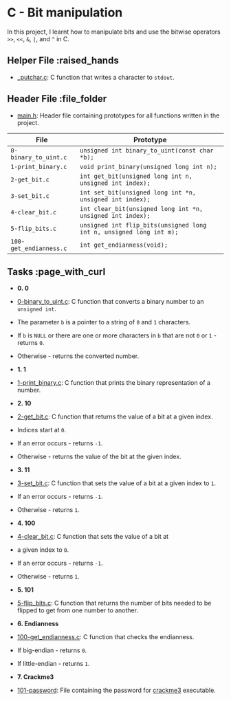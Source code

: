 # C - Bit manipulation

In this project, I learnt how to manipulate bits and use the
bitwise operators `>>`, `<<`, `&`, `|`, and `^` in C.

## Helper File :raised_hands

* [_putchar.c](./_putchar.c): C function that writes a character to `stdout`.

## Header File :file_folder

* [main.h](./main.h): Header file containing prototypes for all
functions written in the project.

| File                   | Prototype                                                           |
| ---------------------- | ------------------------------------------------------------------- |
| `0-binary_to_uint.c`   | `unsigned int binary_to_uint(const char *b);`                       |
| `1-print_binary.c`     | `void print_binary(unsigned long int n);`                           |
| `2-get_bit.c`          | `int get_bit(unsigned long int n, unsigned int index);`             |
| `3-set_bit.c`          | `int set_bit(unsigned long int *n, unsigned int index);`            |
| `4-clear_bit.c`        | `int clear_bit(unsigned long int *n, unsigned int index);`          |
| `5-flip_bits.c`        | `unsigned int flip_bits(unsigned long int n, unsigned long int m);` |
| `100-get_endianness.c` | `int get_endianness(void);`                                         |

## Tasks :page_with_curl

* **0. 0**
* [0-binary_to_uint.c](./0-binary_to_uint.c): C function that converts a binary number
to an `unsigned int`.
* The parameter `b` is a pointer to a string of `0` and `1` characters.
* If `b` is `NULL` or there are one or more characters in `b` that are
not `0` or `1` - returns `0`.
* Otherwise - returns the converted number.

* **1. 1**
* [1-print_binary.c](./1-print_binary.c): C function that prints the binary representation
of a number.

* **2. 10**
* [2-get_bit.c](./2-get_bit.c): C function that returns the value of a bit at a
given index.
* Indices start at `0`.
* If an error occurs - returns `-1`.
* Otherwise - returns the value of the bit at the given index.

* **3. 11**
* [3-set_bit.c](./3-set_bit.c): C function that sets the value of a bit at a given index
to `1`.
* If an error occurs - returns `-1`.
* Otherwise - returns `1`.

* **4. 100**
* [4-clear_bit.c](./4-clear_bit.c): C function that sets the value of a bit at
* a given index to `0`.
* If an error occurs - returns `-1`.
* Otherwise - returns `1`.

* **5. 101**
* [5-flip_bits.c](./5-flip_bits.c): C function that returns the number of bits needed
to be flipped to get from one number to another.

* **6. Endianness**
* [100-get_endianness.c](./100-get_endianness.c): C function that checks the endianness.
* If big-endian - returns `0`.
* If little-endian - returns `1`.

* **7. Crackme3**
* [101-password](./101-password): File containing the password for
 [crackme3](https://github.com/holbertonschool/0x13.c) executable.
